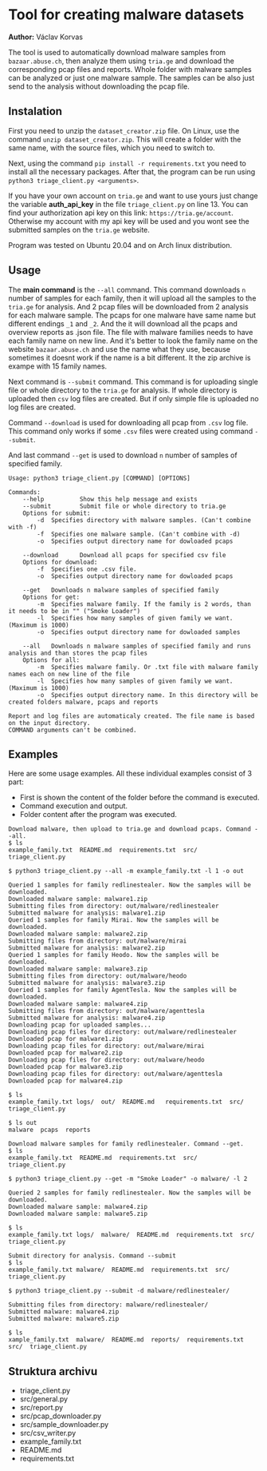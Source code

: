 # Tool for creating malware datasets

**Author:** Václav Korvas

The tool is used to automatically download malware samples from `bazaar.abuse.ch`, then analyze them using `tria.ge` and download the corresponding pcap files and reports. Whole folder with malware samples can be analyzed or just one malware sample. The samples can be also just send to the analysis without downloading the pcap file.

## Instalation
First you need to unzip the `dataset_creator.zip` file. On Linux, use the command `unzip dataset_creator.zip`. This will create a folder with the same name, with the source files, which you need to switch to. 

Next, using the command `pip install -r requirements.txt` you need to install all the necessary packages. After that, the program can be run using `python3 triage_client.py <arguments>`.

If you have your own account on `tria.ge` and want to use yours just change the variable **auth_api_key** in the file `triage_client.py` on line 13. You can find your authorization api key on this link: 
`https://tria.ge/account`. Otherwise my account with my api key will be used and you wont see the submitted samples on the `tria.ge` website.

Program was tested on Ubuntu 20.04 and on Arch linux distribution.

## Usage
The **main command** is the `--all` command. This command downloads `n` number of samples for each family, then it will upload all the samples to the `tria.ge` for analysis. And 2 pcap files will be downloaded from 2 analysis for each malware sample. The pcaps for one malware have same name but different endings `_1` and `_2`.
And the it will download all the pcaps and overview reports as .json file. The file with malware families needs to have each family name on new line. And it's better to look the family name on the website `bazaar.abuse.ch` and use the name what they use, because sometimes it doesnt work if the name is a bit different. It the zip archive is exampe with 15 family names.

Next command is `--submit` command. This command is for uploading single file or whole directory to the `tria.ge` for analysis. If whole directory is uploaded then `csv` log files are created. But if only simple file is uploaded no log files are created.

Command `--download` is used for downloading all pcap from `.csv` log file. This command only works if some `.csv` files were created using command `--submit`.

And last command `--get` is used to download `n` number of samples of specified family.


```
Usage: python3 triage_client.py [COMMAND] [OPTIONS]

Commands:
    --help          Show this help message and exists 
    --submit	    Submit file or whole directory to tria.ge
    Options for submit:
        -d	Specifies directory with malware samples. (Can't combine with -f)
        -f	Specifies one malware sample. (Can't combine with -d)
        -o	Specifies output directory name for dowloaded pcaps

    --download	    Download all pcaps for specified csv file 
    Options for download:
        -f	Specifies one .csv file.
        -o	Specifies output directory name for dowloaded pcaps

    --get	Downloads n malware samples of specified family
    Options for get:
        -m	Specifies malware family. If the family is 2 words, than it needs to be in "" ("Smoke Loader")
        -l	Specifies how many samples of given family we want. (Maximum is 1000)
        -o	Specifies output directory name for dowloaded samples

    --all	Downloads n malware samples of specified family and runs analysis and than stores the pcap files
    Options for all:
        -m	Specifies malware family. Or .txt file with malware family names each on new line of the file
        -l	Specifies how many samples of given family we want. (Maximum is 1000)
        -o	Specifies output directory name. In this directory will be created folders malware, pcaps and reports

Report and log files are automaticaly created. The file name is based on the input directory.
COMMAND arguments can't be combined.

```
## Examples
Here are some usage examples.
All these individual examples consist of 3 part:
* First is shown the content of the folder before the command is executed.
* Command execution and output.
* Folder content after the program was executed.
```
Download malware, then upload to tria.ge and download pcaps. Command --all.
$ ls
example_family.txt  README.md  requirements.txt  src/  triage_client.py

$ python3 triage_client.py --all -m example_family.txt -l 1 -o out

Queried 1 samples for family redlinestealer. Now the samples will be downloaded.
Downloaded malware sample: malware1.zip
Submitting files from directory: out/malware/redlinestealer
Submitted malware for analysis: malware1.zip
Queried 1 samples for family Mirai. Now the samples will be downloaded.
Downloaded malware sample: malware2.zip
Submitting files from directory: out/malware/mirai
Submitted malware for analysis: malware2.zip
Queried 1 samples for family Heodo. Now the samples will be downloaded.
Downloaded malware sample: malware3.zip
Submitting files from directory: out/malware/heodo
Submitted malware for analysis: malware3.zip
Queried 1 samples for family AgentTesla. Now the samples will be downloaded.
Downloaded malware sample: malware4.zip
Submitting files from directory: out/malware/agenttesla
Submitted malware for analysis: malware4.zip
Downloading pcap for uploaded samples...
Downloading pcap files for directory: out/malware/redlinestealer
Downloaded pcap for malware1.zip
Downloading pcap files for directory: out/malware/mirai
Downloaded pcap for malware2.zip
Downloading pcap files for directory: out/malware/heodo
Downloaded pcap for malware3.zip
Downloading pcap files for directory: out/malware/agenttesla
Downloaded pcap for malware4.zip

$ ls
example_family.txt logs/  out/  README.md   requirements.txt  src/  triage_client.py

$ ls out
malware  pcaps  reports
```
```
Download malware samples for family redlinestealer. Command --get.
$ ls 
example_family.txt  README.md  requirements.txt  src/  triage_client.py

$ python3 triage_client.py --get -m "Smoke Loader" -o malware/ -l 2

Queried 2 samples for family redlinestealer. Now the samples will be downloaded.
Downloaded malware sample: malware4.zip
Downloaded malware sample: malware5.zip

$ ls
example_family.txt logs/  malware/  README.md  requirements.txt  src/  triage_client.py
```
```
Submit directory for analysis. Command --submit 
$ ls 
example_family.txt malware/  README.md  requirements.txt  src/  triage_client.py

$ python3 triage_client.py --submit -d malware/redlinestealer/

Submitting files from directory: malware/redlinestealer/
Submitted malware: malware4.zip
Submitted malware: malware5.zip

$ ls
xample_family.txt  malware/  README.md  reports/  requirements.txt  src/  triage_client.py

```
## Struktura archivu
* triage_client.py
* src/general.py
* src/report.py
* src/pcap_downloader.py
* src/sample_downloader.py
* src/csv_writer.py
* example_family.txt
* README.md 
* requirements.txt
